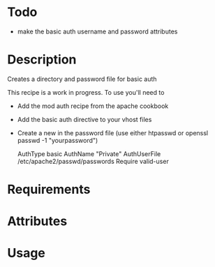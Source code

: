 Todo
====

* make the basic auth username and password attributes

Description
===========

Creates a directory and password file for basic auth

This recipe is a work in progress. To use you'll need to 

* Add the mod auth recipe from the apache cookbook
* Add the basic auth directive to your vhost files
* Create a new in the password file (use either htpasswd or openssl passwd -1 "yourpassword")

   <Location />
     AuthType basic
     AuthName "Private"
     AuthUserFile /etc/apache2/passwd/passwords
     Require valid-user
   </Location>

Requirements
============

Attributes
==========

Usage
=====

